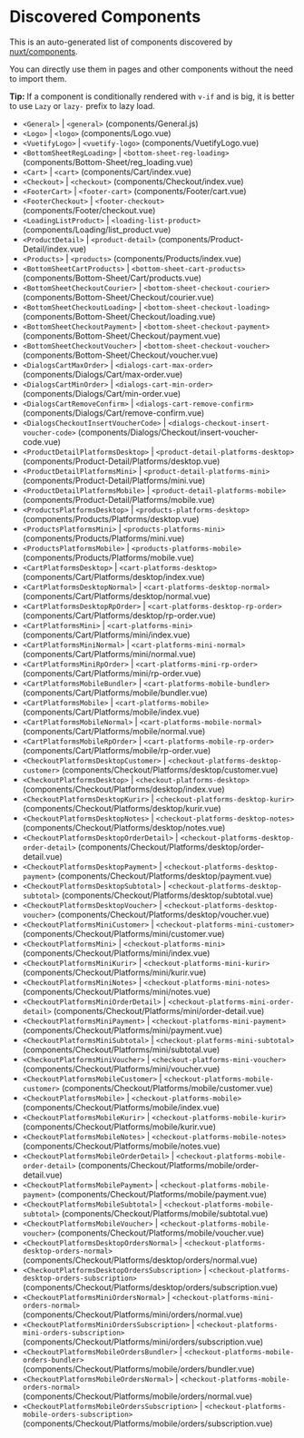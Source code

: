 # Discovered Components

This is an auto-generated list of components discovered by [nuxt/components](https://github.com/nuxt/components).

You can directly use them in pages and other components without the need to import them.

**Tip:** If a component is conditionally rendered with `v-if` and is big, it is better to use `Lazy` or `lazy-` prefix to lazy load.

- `<General>` | `<general>` (components/General.js)
- `<Logo>` | `<logo>` (components/Logo.vue)
- `<VuetifyLogo>` | `<vuetify-logo>` (components/VuetifyLogo.vue)
- `<BottomSheetRegLoading>` | `<bottom-sheet-reg-loading>` (components/Bottom-Sheet/reg_loading.vue)
- `<Cart>` | `<cart>` (components/Cart/index.vue)
- `<Checkout>` | `<checkout>` (components/Checkout/index.vue)
- `<FooterCart>` | `<footer-cart>` (components/Footer/cart.vue)
- `<FooterCheckout>` | `<footer-checkout>` (components/Footer/checkout.vue)
- `<LoadingListProduct>` | `<loading-list-product>` (components/Loading/list_product.vue)
- `<ProductDetail>` | `<product-detail>` (components/Product-Detail/index.vue)
- `<Products>` | `<products>` (components/Products/index.vue)
- `<BottomSheetCartProducts>` | `<bottom-sheet-cart-products>` (components/Bottom-Sheet/Cart/products.vue)
- `<BottomSheetCheckoutCourier>` | `<bottom-sheet-checkout-courier>` (components/Bottom-Sheet/Checkout/courier.vue)
- `<BottomSheetCheckoutLoading>` | `<bottom-sheet-checkout-loading>` (components/Bottom-Sheet/Checkout/loading.vue)
- `<BottomSheetCheckoutPayment>` | `<bottom-sheet-checkout-payment>` (components/Bottom-Sheet/Checkout/payment.vue)
- `<BottomSheetCheckoutVoucher>` | `<bottom-sheet-checkout-voucher>` (components/Bottom-Sheet/Checkout/voucher.vue)
- `<DialogsCartMaxOrder>` | `<dialogs-cart-max-order>` (components/Dialogs/Cart/max-order.vue)
- `<DialogsCartMinOrder>` | `<dialogs-cart-min-order>` (components/Dialogs/Cart/min-order.vue)
- `<DialogsCartRemoveConfirm>` | `<dialogs-cart-remove-confirm>` (components/Dialogs/Cart/remove-confirm.vue)
- `<DialogsCheckoutInsertVoucherCode>` | `<dialogs-checkout-insert-voucher-code>` (components/Dialogs/Checkout/insert-voucher-code.vue)
- `<ProductDetailPlatformsDesktop>` | `<product-detail-platforms-desktop>` (components/Product-Detail/Platforms/desktop.vue)
- `<ProductDetailPlatformsMini>` | `<product-detail-platforms-mini>` (components/Product-Detail/Platforms/mini.vue)
- `<ProductDetailPlatformsMobile>` | `<product-detail-platforms-mobile>` (components/Product-Detail/Platforms/mobile.vue)
- `<ProductsPlatformsDesktop>` | `<products-platforms-desktop>` (components/Products/Platforms/desktop.vue)
- `<ProductsPlatformsMini>` | `<products-platforms-mini>` (components/Products/Platforms/mini.vue)
- `<ProductsPlatformsMobile>` | `<products-platforms-mobile>` (components/Products/Platforms/mobile.vue)
- `<CartPlatformsDesktop>` | `<cart-platforms-desktop>` (components/Cart/Platforms/desktop/index.vue)
- `<CartPlatformsDesktopNormal>` | `<cart-platforms-desktop-normal>` (components/Cart/Platforms/desktop/normal.vue)
- `<CartPlatformsDesktopRpOrder>` | `<cart-platforms-desktop-rp-order>` (components/Cart/Platforms/desktop/rp-order.vue)
- `<CartPlatformsMini>` | `<cart-platforms-mini>` (components/Cart/Platforms/mini/index.vue)
- `<CartPlatformsMiniNormal>` | `<cart-platforms-mini-normal>` (components/Cart/Platforms/mini/normal.vue)
- `<CartPlatformsMiniRpOrder>` | `<cart-platforms-mini-rp-order>` (components/Cart/Platforms/mini/rp-order.vue)
- `<CartPlatformsMobileBundler>` | `<cart-platforms-mobile-bundler>` (components/Cart/Platforms/mobile/bundler.vue)
- `<CartPlatformsMobile>` | `<cart-platforms-mobile>` (components/Cart/Platforms/mobile/index.vue)
- `<CartPlatformsMobileNormal>` | `<cart-platforms-mobile-normal>` (components/Cart/Platforms/mobile/normal.vue)
- `<CartPlatformsMobileRpOrder>` | `<cart-platforms-mobile-rp-order>` (components/Cart/Platforms/mobile/rp-order.vue)
- `<CheckoutPlatformsDesktopCustomer>` | `<checkout-platforms-desktop-customer>` (components/Checkout/Platforms/desktop/customer.vue)
- `<CheckoutPlatformsDesktop>` | `<checkout-platforms-desktop>` (components/Checkout/Platforms/desktop/index.vue)
- `<CheckoutPlatformsDesktopKurir>` | `<checkout-platforms-desktop-kurir>` (components/Checkout/Platforms/desktop/kurir.vue)
- `<CheckoutPlatformsDesktopNotes>` | `<checkout-platforms-desktop-notes>` (components/Checkout/Platforms/desktop/notes.vue)
- `<CheckoutPlatformsDesktopOrderDetail>` | `<checkout-platforms-desktop-order-detail>` (components/Checkout/Platforms/desktop/order-detail.vue)
- `<CheckoutPlatformsDesktopPayment>` | `<checkout-platforms-desktop-payment>` (components/Checkout/Platforms/desktop/payment.vue)
- `<CheckoutPlatformsDesktopSubtotal>` | `<checkout-platforms-desktop-subtotal>` (components/Checkout/Platforms/desktop/subtotal.vue)
- `<CheckoutPlatformsDesktopVoucher>` | `<checkout-platforms-desktop-voucher>` (components/Checkout/Platforms/desktop/voucher.vue)
- `<CheckoutPlatformsMiniCustomer>` | `<checkout-platforms-mini-customer>` (components/Checkout/Platforms/mini/customer.vue)
- `<CheckoutPlatformsMini>` | `<checkout-platforms-mini>` (components/Checkout/Platforms/mini/index.vue)
- `<CheckoutPlatformsMiniKurir>` | `<checkout-platforms-mini-kurir>` (components/Checkout/Platforms/mini/kurir.vue)
- `<CheckoutPlatformsMiniNotes>` | `<checkout-platforms-mini-notes>` (components/Checkout/Platforms/mini/notes.vue)
- `<CheckoutPlatformsMiniOrderDetail>` | `<checkout-platforms-mini-order-detail>` (components/Checkout/Platforms/mini/order-detail.vue)
- `<CheckoutPlatformsMiniPayment>` | `<checkout-platforms-mini-payment>` (components/Checkout/Platforms/mini/payment.vue)
- `<CheckoutPlatformsMiniSubtotal>` | `<checkout-platforms-mini-subtotal>` (components/Checkout/Platforms/mini/subtotal.vue)
- `<CheckoutPlatformsMiniVoucher>` | `<checkout-platforms-mini-voucher>` (components/Checkout/Platforms/mini/voucher.vue)
- `<CheckoutPlatformsMobileCustomer>` | `<checkout-platforms-mobile-customer>` (components/Checkout/Platforms/mobile/customer.vue)
- `<CheckoutPlatformsMobile>` | `<checkout-platforms-mobile>` (components/Checkout/Platforms/mobile/index.vue)
- `<CheckoutPlatformsMobileKurir>` | `<checkout-platforms-mobile-kurir>` (components/Checkout/Platforms/mobile/kurir.vue)
- `<CheckoutPlatformsMobileNotes>` | `<checkout-platforms-mobile-notes>` (components/Checkout/Platforms/mobile/notes.vue)
- `<CheckoutPlatformsMobileOrderDetail>` | `<checkout-platforms-mobile-order-detail>` (components/Checkout/Platforms/mobile/order-detail.vue)
- `<CheckoutPlatformsMobilePayment>` | `<checkout-platforms-mobile-payment>` (components/Checkout/Platforms/mobile/payment.vue)
- `<CheckoutPlatformsMobileSubtotal>` | `<checkout-platforms-mobile-subtotal>` (components/Checkout/Platforms/mobile/subtotal.vue)
- `<CheckoutPlatformsMobileVoucher>` | `<checkout-platforms-mobile-voucher>` (components/Checkout/Platforms/mobile/voucher.vue)
- `<CheckoutPlatformsDesktopOrdersNormal>` | `<checkout-platforms-desktop-orders-normal>` (components/Checkout/Platforms/desktop/orders/normal.vue)
- `<CheckoutPlatformsDesktopOrdersSubscription>` | `<checkout-platforms-desktop-orders-subscription>` (components/Checkout/Platforms/desktop/orders/subscription.vue)
- `<CheckoutPlatformsMiniOrdersNormal>` | `<checkout-platforms-mini-orders-normal>` (components/Checkout/Platforms/mini/orders/normal.vue)
- `<CheckoutPlatformsMiniOrdersSubscription>` | `<checkout-platforms-mini-orders-subscription>` (components/Checkout/Platforms/mini/orders/subscription.vue)
- `<CheckoutPlatformsMobileOrdersBundler>` | `<checkout-platforms-mobile-orders-bundler>` (components/Checkout/Platforms/mobile/orders/bundler.vue)
- `<CheckoutPlatformsMobileOrdersNormal>` | `<checkout-platforms-mobile-orders-normal>` (components/Checkout/Platforms/mobile/orders/normal.vue)
- `<CheckoutPlatformsMobileOrdersSubscription>` | `<checkout-platforms-mobile-orders-subscription>` (components/Checkout/Platforms/mobile/orders/subscription.vue)
